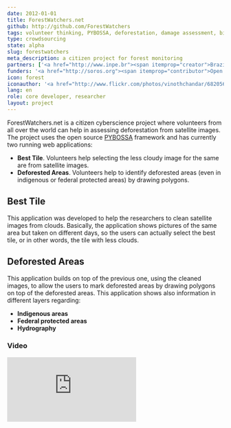 ```yaml
---
date: 2012-01-01
title: ForestWatchers.net
github: http://github.com/ForestWatchers
tags: volunteer thinking, PYBOSSA, deforestation, damage assessment, biology
type: crowdsourcing
state: alpha
slug: forestwatchers
meta_description: a citizen project for forest monitoring
partners: ['<a href="http://www.inpe.br"><span itemprop="creator">Brazil National Institute for Space Research</span></a>', '<a href="http://citizencyberscience.net"><span itemprop="creator">Citizen Cyberscience Centre</span></a>']
funders: '<a href="http://soros.org"><span itemprop="contributor">Open Society Foundation</span></a>'
icon: forest
iconauthor: '<a href="http://www.flickr.com/photos/vinothchandar/6820565620/">Vinoth Chandar</a>'
lang: en
role: core developer, researcher
layout: project
---
```


ForestWatchers.net is a citizen cyberscience project where volunteers from all over the world can help in assessing deforestation from satellite images.
The project uses the open source [PYBOSSA](http://daniellombrana.es/pybossa.html) framework and has currently two running web applications:
 * **Best Tile**. Volunteers help selecting the less cloudy image for the same are from satellite images.
 * **Deforested Areas**. Volunteers help to identify deforested areas (even in indigenous or federal protected areas) by drawing polygons.


## Best Tile

This application was developed to help the researchers to clean satellite images from clouds. Basically, the application shows pictures of the same area but taken on different days, so the users can actually select the best tile, or in other words, the tile with less clouds.

## Deforested Areas

This application builds on top of the previous one, using the cleaned images, to allow the users to mark deforested areas by drawing polygons on top of the deforested areas. This application shows also information in different layers regarding:
  * **Indigenous areas**
  * **Federal protected areas**
  * **Hydrography**

### Video

<div class="embed-responsive embed-responsive-16by9">
    <iframe src="http://www.youtube.com/embed/syyJ_bEbAtI?rel=0" frameborder="0" allowfullscreen></iframe>
</div>

